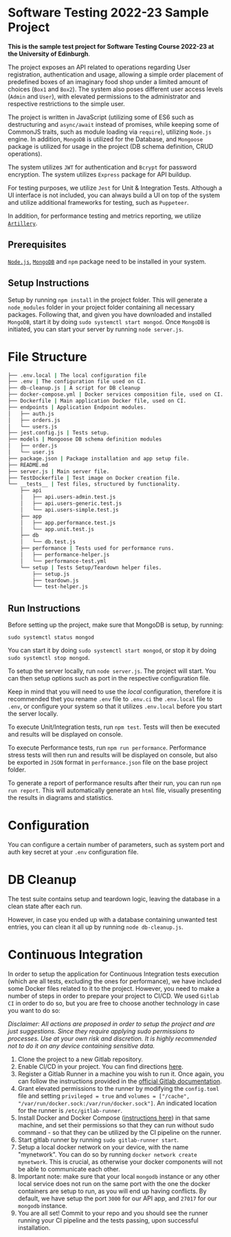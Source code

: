# Software Testing 2022-23 Sample Project

**This is the sample test project for Software Testing Course 2022-23 at the University of Edinburgh**.

The project exposes an API related to operations regarding User registration, authentication and usage, allowing a simple order placement of predefined boxes of an imaginary food shop under a limited amount of choices (`Box1` and `Box2`). The system also poses different user access levels (`Admin` and `User`), with elevated permissions to the administrator and respective restrictions to the simple user.

The project is written in JavaScript (utilizing some of ES6 such as destructuring and `async/await` instead of promises, while keeping some of CommonJS traits, such as module loading via `require`), utilizing `Node.js` engine. In addition, `MongoDB` is utilized for the Database, and `Mongoose` package is utilized for usage in the project (DB schema definition, CRUD operations).

The system utilizes `JWT` for authentication and `Bcrypt` for password encryption.
The system utilizes `Express` package for API buildup. 

For testing purposes, we utilize `Jest` for Unit & Integration Tests. Although a UI interface is not included, you can always build a UI on top of the system and utilize additional frameworks for testing, such as `Puppeteer`.

In addition, for performance testing and metrics reporting, we utilize [`Artillery`](https://www.artillery.io/).

## Prerequisites
[`Node.js`]("https://nodejs.org/en/"), [`MongoDB`]("https://www.mongodb.com/") and `npm` package need to be installed in your system.

## Setup Instructions
Setup by running `npm install` in the project folder.
This will generate a `node_modules` folder in your project folder containing all necessary packages.
Following that, and given you have downloaded and installed `MongoDB`, start it by doing `sudo systemctl start mongod`.
Once `MongoDB` is initiated, you can start your server by running `node server.js`.

# File Structure

```bash
├── .env.local | The local configuration file
├── .env | The configuration file used on CI.
├── db-cleanup.js | A script for DB cleanup
├── docker-compose.yml | Docker services composition file, used on CI.
├── Dockerfile | Main application Docker file, used on CI.
├── endpoints | Application Endpoint modules.
│   ├── auth.js
│   ├── orders.js
│   └── users.js
├── jest.config.js | Tests setup.
├── models | Mongoose DB schema definition modules
│   ├── order.js
│   └── user.js
├── package.json | Package installation and app setup file.
├── README.md
├── server.js | Main server file.
├── TestDockerfile | Test image on Docker creation file.
└── __tests__ | Test files, structured by functionality.
    ├── api
    │   ├── api.users-admin.test.js
    │   ├── api.users-generic.test.js
    │   └── api.users-simple.test.js
    ├── app
    │   ├── app.performance.test.js
    │   └── app.unit.test.js
    ├── db
    │   └── db.test.js
    ├── performance | Tests used for performance runs.
    │   ├── performance-helper.js
    │   └── performance-test.yml
    └── setup | Tests Setup/Teardown helper files.
        ├── setup.js
        ├── teardown.js
        └── test-helper.js
```

## Run Instructions
Before setting up the project, make sure that MongoDB is setup, by running:

```
sudo systemctl status mongod
```

You can start it by doing `sudo systemctl start mongod`, or stop it by doing `sudo systemctl stop mongod`.

To setup the server locally, run `node server.js`. The project will start.
You can then setup options such as port in the respective configuration file.

Keep in mind that you will need to use the *local* configuration, therefore it is recommended
thet you rename `.env` file to `.env.ci` the `.env.local` file to `.env`, or configure your system so that it utilizes `.env.local` before you start the server locally.

To execute Unit/Integration tests, run `npm test`.
Tests will then be executed and results will be displayed on console.

To execute Performance tests, run `npm run performance`.
Performance stress tests will then run and results will be displayed on console, but also be exported in `JSON` format in `performance.json` file on the base project folder.

To generate a report of performance results after their run, you can run `npm run report`.
This will automatically generate an `html` file, visually presenting the results in diagrams and statistics.

# Configuration
You can configure a certain number of parameters, such as system port and auth key secret at your `.env` configuration file.

# DB Cleanup
The test suite contains setup and teardown logic, leaving the database in a clean state after each run.

However, in case you ended up with a database containing unwanted test entries, you can clean it all up by running `node db-cleanup.js`.

# Continuous Integration
In order to setup the application for Continuous Integration tests execution (which are all tests, excluding the ones for performance), we have included some Docker files related to it to the project. However, you need to make a number of steps in order to prepare your project to CI/CD. We used `Gitlab CI` in order to do so, but you are free to choose another technology in case you want to do so:

*Disclaimer: All actions are proposed in order to setup the project and are just suggestions. Since they require applying sudo permissions to processes. Use at your own risk and discretion. It is highly recommended not to do it on any device containing sensitive data.*

1. Clone the project to a new Gitlab repository.
2. Enable CI/CD in your project. You can find directions [here](https://docs.gitlab.com/ee/ci/enable_or_disable_ci.html).
3. Register a Gitlab Runner in a machine you wish to run it. Once again, you can follow the instructions provided in the [official Gitlab documentation](https://docs.gitlab.com/runner/register/).
4. Grant elevated permissions to the runner by modifying the `config.toml` file and setting `privileged = true` and `volumes = ["/cache", "/var/run/docker.sock:/var/run/docker.sock"]`. An indicated location for the runner is `/etc/gitlab-runner`.
5. Install Docker and Docker Compose ([instructions here](https://docs.docker.com/engine/install/)) in that same machine, and set their permissions so that they can run without sudo command - so that they can be utilized by the CI pipeline on the runner.
6. Start gitlab runner by running `sudo gitlab-runner start`.
7. Setup a local docker network on your device, with the name "mynetwork". You can do so by running `docker network create mynetwork`. This is crucial, as otherwise your docker components will not be able to communicate each other.
8. Important note: make sure that your local `mongodb` instance or any other local service does not run on the same port with the one the docker containers are setup to run, as you will end up having conflicts. By default, we have setup the port `3000` for our API app, and `27017` for our `mongodb` instance.
9. You are all set! Commit to your repo and you should see the runner running your CI pipeline and the tests passing, upon successful installation.